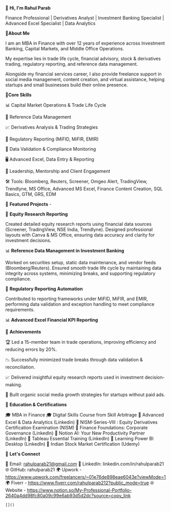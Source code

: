 👋 **Hi, I'm Rahul Parab**

Finance Professional | Derivatives Analyst | Investment Banking Specialist | Advanced Excel Specialist | Data Analytics


🔹**About Me**

I am an MBA in Finance with over 12 years of experience across Investment Banking, Capital Markets, and Middle Office Operations.

My expertise lies in trade life cycle, financial advisory, stock & derivatives trading, regulatory reporting, and reference data management.

Alongside my financial services career, I also provide freelance support in social media management, content creation, and virtual assistance, helping startups and small businesses build their online presence.


🔹**Core Skills**

📊 Capital Market Operations & Trade Life Cycle

📑 Reference Data Management

📈 Derivatives Analysis & Trading Strategies

📝 Regulatory Reporting (MiFID, MiFIR, EMIR)

🔎 Data Validation & Compliance Monitoring

🖥️ Advanced Excel, Data Entry & Reporting

🎯 Leadership, Mentorship and Client Engagement

🛠️ Tools: Bloomberg, Reuters, Screener, Omgeo Alert, TradingView, Trendlyne, MS Office, Advanced MS Excel, Finance Content Creation, SQL Basics, GTM, GRS, EDM


🔹 **Featured Projects** -

📘 **Equity Research Reporting**

Created detailed equity research reports using financial data sources (Screener, TradingView, NSE India, Trendlyne).
Designed professional layouts with Canva & MS Office, ensuring data accuracy and clarity for investment decisions.

📊 **Reference Data Management in Investment Banking**

Worked on securities setup, static data maintenance, and vendor feeds (Bloomberg/Reuters).
Ensured smooth trade life cycle by maintaining data integrity across systems, minimizing breaks, and supporting regulatory compliance.

📑 **Regulatory Reporting Automation**

Contributed to reporting frameworks under MiFID, MiFIR, and EMIR, performing data validation and exception handling to meet compliance requirements.

📊 **Advanced Excel Financial KPI Reporting**


🔹 **Achievements**

🏆 Led a 15-member team in trade operations, improving efficiency and reducing errors by 20%.

📉 Successfully minimized trade breaks through data validation & reconciliation.

📈 Delivered insightful equity research reports used in investment decision-making.

🎯 Built organic social media growth strategies for startups without paid ads.


🔹 **Education & Certifications**

🎓 MBA in Finance
🎓 Digital Skills Course from Skill Arbitrage
📜 Advanced Excel & Data Analytics (Linkedin)
📜 NISM-Series-VIII : Equity Derivatives Certification Examination (NISM)
📜 Finance Foundations: Corporate Governance (LinkedIn)
📜 Notion AI: Your New Productivity Partner (LinkedIn)
📜 Tableau Essential Training (LinkedIn)
📜 Learning Power BI Desktop (LinkedIn)
📜 Indian Stock Market Certification (Udemy)


🔹 **Let's Connect**

📧 Email: rahulparab21@gmail.com
🔗 LinkedIn: linkedin.com/in/rahulparab21
🌐 GitHub: rahulparab21
🌍 Upwork - https://www.upwork.com/freelancers/~01e76de898eae6043e?viewMode=1
🌍 Fiverr - https://www.fiverr.com/rahulparab212?public_mode=true
🌐 Website - https://www.notion.so/My-Professional-Portfolio-2640a4dd98fc80a09c99e6ab93d5d2dc?source=copy_link

    
    []()
